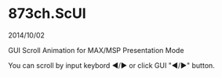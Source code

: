 873ch.ScUI
==========
2014/10/02

GUI Scroll Animation for MAX/MSP Presentation Mode

You can scroll by input keybord ◀/▶ or click GUI "◀/▶" button.
